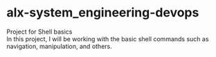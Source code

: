 # alx-system_engineering-devops
Project for Shell basics    
In this project, I will be working with the basic shell commands such as navigation, manipulation, and others.
